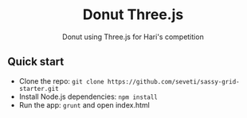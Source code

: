 <h1 align="center">Donut Three.js</h1>
<p align="center">
    Donut using Three.js for Hari's competition</a>
</p>

## Quick start
* Clone the repo: `git clone https://github.com/seveti/sassy-grid-starter.git`
* Install Node.js dependencies: `npm install`
* Run the app: `grunt` and open index.html